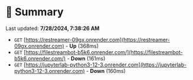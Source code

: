 # 📖 Summary
Last updated: **7/28/2024, 7:38:26 AM**

- `GET` [https://restreamer-09gx.onrender.com](https://restreamer-09gx.onrender.com) - **Up** (368ms)
- `GET` [https://filestreambot-b5k6.onrender.com/](https://filestreambot-b5k6.onrender.com/) - **Down** (161ms)
- `GET` [https://jupyterlab-python3-12-3.onrender.com](https://jupyterlab-python3-12-3.onrender.com) - **Down** (160ms)
